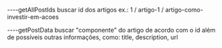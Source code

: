 ----getAllPostIds
buscar id dos artigos
ex.: 1 / artigo-1 / artigo-como-investir-em-acoes

----getPostData
buscar "componente" do artigo de acordo com o id
além de possíveis outras informações, como: title, description, url